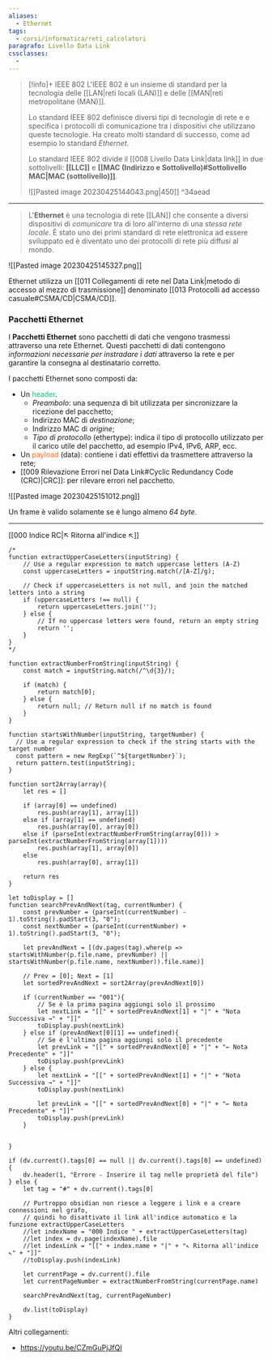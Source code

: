 ```yaml
---
aliases:
  - Ethernet
tags:
  - corsi/informatica/reti_calcolatori
paragrafo: Livello Data Link
cssclasses:
  - 
---
```

> [!info]+ IEEE 802
> L'IEEE 802 è un insieme di standard per la tecnologia delle [[LAN|reti locali (LAN)]] e delle [[MAN|reti metropolitane (MAN)]].
> 
> Lo standard IEEE 802 definisce diversi tipi di tecnologie di rete e e specifica i protocolli di comunicazione tra i dispositivi che utilizzano queste tecnologie. 
> Ha creato molti standard di successo, come ad esempio lo standard *Ethernet*.
> 
> Lo standard IEEE 802 divide il [[008 Livello Data Link|data link]] in due sottolivelli: **[[LLC]]** e **[[MAC (Indirizzo e Sottolivello)#Sottolivello MAC|MAC (sottolivello)]]**.
> 
> ![[Pasted image 20230425144043.png|450]]
^34aead

---
> L'**Ethernet** è una tecnologia di rete [[LAN]] che consente a diversi dispositivi di *comunicare* tra di loro all'interno di una *stessa rete locale*. È stato uno dei primi standard di rete elettronica ad essere sviluppato ed è diventato uno dei protocolli di rete più diffusi al mondo.

![[Pasted image 20230425145327.png]]

Ethernet utilizza un [[011 Collegamenti di rete nel Data Link|metodo di accesso al mezzo di trasmissione]] denominato [[013 Protocolli ad accesso casuale#CSMA/CD|CSMA/CD]].

### Pacchetti Ethernet
I **Pacchetti Ethernet** sono pacchetti di dati che vengono trasmessi attraverso una rete Ethernet. Questi pacchetti di dati contengono *informazioni necessarie per instradare i dati* attraverso la rete e per garantire la consegna al destinatario corretto.

I pacchetti Ethernet sono composti da: 
- Un <font color="#00C575">header</font>.
	- *Preambolo*: una sequenza di bit utilizzata per sincronizzare la ricezione del pacchetto;
	- Indirizzo MAC di *destinazione*;
	- Indirizzo MAC di *origine*;
	- *Tipo di protocollo* (ethertype): indica il tipo di protocollo utilizzato per il carico utile del pacchetto, ad esempio IPv4, IPv6, ARP, ecc.
- Un <font color="#FF6611">payload</font> (data): contiene i dati effettivi da trasmettere attraverso la rete;
- [[009 Rilevazione Errori nel Data Link#Cyclic Redundancy Code (CRC)|CRC]]: per rilevare errori nel pacchetto.

![[Pasted image 20230425151012.png]]


Un frame è valido solamente se è lungo almeno *64 byte*.

___
[[000 Indice RC|↖ Ritorna all'indice ↖]]
```dataviewjs
/*
function extractUpperCaseLetters(inputString) {
	// Use a regular expression to match uppercase letters (A-Z)
	const uppercaseLetters = inputString.match(/[A-Z]/g);
	
	// Check if uppercaseLetters is not null, and join the matched letters into a string
	if (uppercaseLetters !== null) {
		return uppercaseLetters.join('');
	} else {
	    // If no uppercase letters were found, return an empty string
	    return '';
	}
}
*/

function extractNumberFromString(inputString) {
	const match = inputString.match(/^\d{3}/);
	
	if (match) {
		return match[0];
	} else {
		return null; // Return null if no match is found
	}
}

function startsWithNumber(inputString, targetNumber) {
  // Use a regular expression to check if the string starts with the target number
  const pattern = new RegExp(`^${targetNumber}`);
  return pattern.test(inputString);
}

function sort2Array(array){
	let res = []
	
	if (array[0] == undefined)
		res.push(array[1], array[1])
	else if (array[1] == undefined)
		res.push(array[0], array[0])
	else if (parseInt(extractNumberFromString(array[0])) > parseInt(extractNumberFromString(array[1])))
		res.push(array[1], array[0])
	else
		res.push(array[0], array[1])
	
	return res
}

let toDisplay = []
function searchPrevAndNext(tag, currentNumber) {
	const prevNumber = (parseInt(currentNumber) - 1).toString().padStart(3, "0");
	const nextNumber = (parseInt(currentNumber) + 1).toString().padStart(3, "0");
	
	let prevAndNext = [(dv.pages(tag).where(p => startsWithNumber(p.file.name, prevNumber) || startsWithNumber(p.file.name, nextNumber)).file.name)]
	
	// Prev = [0]; Next = [1]
	let sortedPrevAndNext = sort2Array(prevAndNext[0])
	
	if (currentNumber == "001"){ 
		// Se è la prima pagina aggiungi solo il prossimo
		let nextLink = "[[" + sortedPrevAndNext[1] + "|" + "Nota Successiva →" + "]]"
		toDisplay.push(nextLink)
	} else if (prevAndNext[0][1] == undefined){
		// Se è l'ultima pagina aggiungi solo il precedente
		let prevLink = "[[" + sortedPrevAndNext[0] + "|" + "← Nota Precedente" + "]]"
		toDisplay.push(prevLink)
	} else {
		let nextLink = "[[" + sortedPrevAndNext[1] + "|" + "Nota Successiva →" + "]]"
		toDisplay.push(nextLink)
		
		let prevLink = "[[" + sortedPrevAndNext[0] + "|" + "← Nota Precedente" + "]]"
		toDisplay.push(prevLink)
	}
	
	
}

if (dv.current().tags[0] == null || dv.current().tags[0] == undefined){
	dv.header(1, "Errore - Inserire il tag nelle proprietà del file")
} else {
	let tag = "#" + dv.current().tags[0]

	// Purtroppo obsidian non riesce a leggere i link e a creare connessioni nel grafo,
	// quindi ho disattivato il link all'indice automatico e la funzione extractUpperCaseLetters
	//let indexName = "000 Indice " + extractUpperCaseLetters(tag)
	//let index = dv.page(indexName).file
	//let indexLink = "[[" + index.name + "|" + "↖ Ritorna all'indice ↖" + "]]"
	//toDisplay.push(indexLink)
	
	let currentPage = dv.current().file
	let currentPageNumber = extractNumberFromString(currentPage.name)
	
	searchPrevAndNext(tag, currentPageNumber)
	
	dv.list(toDisplay)
}
```

Altri collegamenti: 
- https://youtu.be/CZmGuPjJfQI